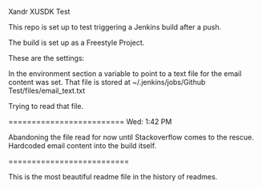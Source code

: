 Xandr XUSDK Test

This repo is set up to test triggering a Jenkins build after a push.

The build is set up as a Freestyle Project.

These are the settings:

In the environment section a variable to point to a text file for the email content was set. That file is stored at ~/.jenkins/jobs/Github Test/files/email_text.txt

Trying to read that file.

=========================
Wed: 1:42 PM

Abandoning the file read for now until Stackoverflow comes to the rescue. Hardcoded email content into the build itself.

==========================

This is the most beautiful readme file in the history of readmes.
